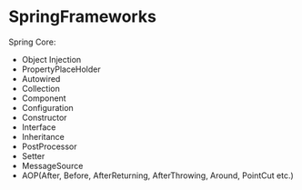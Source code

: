 # SpringFrameworks
Spring Core: 
* Object Injection
* PropertyPlaceHolder
* Autowired
* Collection
* Component
* Configuration
* Constructor
* Interface
* Inheritance
* PostProcessor
* Setter
* MessageSource
* AOP(After, Before, AfterReturning, AfterThrowing, Around, PointCut etc.)
